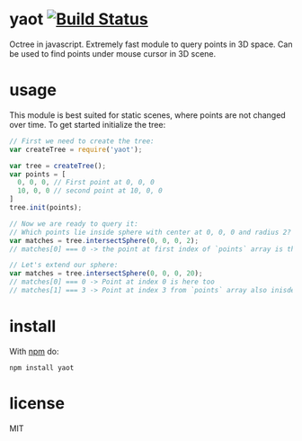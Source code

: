 # yaot [![Build Status](https://travis-ci.org/anvaka/yaot.svg)](https://travis-ci.org/anvaka/yaot)

Octree in javascript. Extremely fast module to query points in 3D space. Can
be used to find points under mouse cursor in 3D scene.

# usage

This module is best suited for static scenes, where points are not changed
over time. To get started initialize the tree:

``` js
// First we need to create the tree:
var createTree = require('yaot');

var tree = createTree();
var points = [
  0, 0, 0, // First point at 0, 0, 0
  10, 0, 0 // second point at 10, 0, 0
]
tree.init(points);

// Now we are ready to query it:
// Which points lie inside sphere with center at 0, 0, 0 and radius 2?
var matches = tree.intersectSphere(0, 0, 0, 2);
// matches[0] === 0 -> the point at first index of `points` array is there!

// Let's extend our sphere:
var matches = tree.intersectSphere(0, 0, 0, 20);
// matches[0] === 0 -> Point at index 0 is here too
// matches[1] === 3 -> Point at index 3 from `points` array also inisde
```

# install

With [npm](https://npmjs.org) do:

```
npm install yaot
```

# license

MIT
